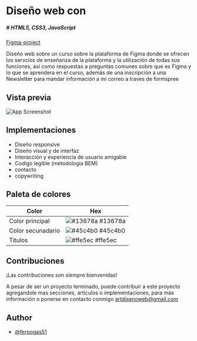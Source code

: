 
# Diseño web con 
##### # HTML5, CSS3, JavaScript

[Figma-project](http://ferpogas51.github.io/cursofigma/ "Website")

Diseño web sobre un curso sobre la plataforma de Figma donde se ofrecen los servcios de enseñanza de la plataforma y la utilización de todas sus funciones, así como respuestas a preguntas comunes sobre que es Figma y lo que se aprendera en el curso, además de una inscripción a una Newsletter para mandar información a mi correo a traves de formspree 




## Vista previa

![App Screenshot](https://xn--artdiseoweb-7db.com/imagenes/proyecto-curso-figma.png)


## Implementaciones

- Diseño responsive
- Diseño visual y de interfaz
- Interacción y experiencia de usuario amigable
- Codigo legible (metodología BEM)
- contacto
- copywriting


## Paleta de colores

| Color             | Hex                                                                |
| ----------------- | ------------------------------------------------------------------ |
| Color principal | ![#13678a](https://via.placeholder.com/10/13678a?text=+) #13678a |
| Color secunadario | ![#45c4b0](https://via.placeholder.com/10/3a5a40?text=+) #45c4b0 |
| Titulos | ![#ffe5ec](https://via.placeholder.com/10/ffe5ec?text=+) #ffe5ec |



## Contribuciones

¡Las contribuciones son siempre bienvenidas!



A pesar de ser un proyecto terminado, puede contribuir a este proyecto agregandole mas secciones, articulos o implementaciones, para más información o ponerse en contacto conmigo  artdisenoweb@gmail.com
## Author

- [@ferpogas51](https://github.com/ferpogas51)

